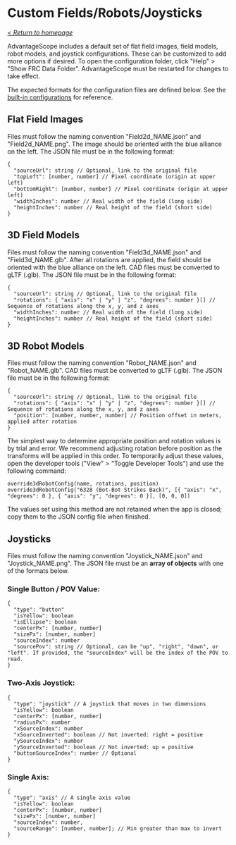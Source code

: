 # Custom Fields/Robots/Joysticks

_[< Return to homepage](/docs/INDEX.md)_

AdvantageScope includes a default set of flat field images, field models, robot models, and joystick configurations. These can be customized to add more options if desired. To open the configuration folder, click "Help" > "Show FRC Data Folder". AdvantageScope must be restarted for changes to take effect.

The expected formats for the configuration files are defined below. See the [built-in configurations](https://github.com/Mechanical-Advantage/AdvantageScope/tree/main/frcData) for reference.

## Flat Field Images

Files must follow the naming convention "Field2d_NAME.json" and "Field2d_NAME.png". The image should be oriented with the blue alliance on the left. The JSON file must be in the following format:

```
{
  "sourceUrl": string // Optional, link to the original file
  "topLeft": [number, number] // Pixel coordinate (origin at upper left)
  "bottomRight": [number, number] // Pixel coordinate (origin at upper left)
  "widthInches": number // Real width of the field (long side)
  "heightInches": number // Real height of the field (short side)
}
```

## 3D Field Models

Files must follow the naming convention "Field3d_NAME.json" and "Field3d_NAME.glb". After all rotations are applied, the field should be oriented with the blue alliance on the left. CAD files must be converted to gLTF (.glb). The JSON file must be in the following format:

```
{
  "sourceUrl": string // Optional, link to the original file
  "rotations": { "axis": "x" | "y" | "z", "degrees": number }[] // Sequence of rotations along the x, y, and z axes
  "widthInches": number // Real width of the field (long side)
  "heightInches": number // Real height of the field (short side)
}
```

## 3D Robot Models

Files must follow the naming convention "Robot_NAME.json" and "Robot_NAME.glb". CAD files must be converted to gLTF (.glb). The JSON file must be in the following format:

```
{
  "sourceUrl": string // Optional, link to the original file
  "rotations": { "axis": "x" | "y" | "z", "degrees": number }[] // Sequence of rotations along the x, y, and z axes
  "position": [number, number, number] // Position offset in meters, applied after rotation
}
```

The simplest way to determine appropriate position and rotation values is by trial and error. We recommend adjusting rotation before position as the transforms will be applied in this order. To temporarily adjust these values, open the developer tools ("View" > "Toggle Developer Tools") and use the following command:

```
override3dRobotConfig(name, rotations, position)
override3dRobotConfig("6328 (Bot-Bot Strikes Back)", [{ "axis": "x", "degrees": 0 }, { "axis": "y", "degrees": 0 }], [0, 0, 0])
```

The values set using this method are not retained when the app is closed; copy them to the JSON config file when finished.

## Joysticks

Files must follow the naming convention "Joystick_NAME.json" and "Joystick_NAME.png". The JSON file must be an **array of objects** with one of the formats below.

### Single Button / POV Value:

```
{
  "type": "button"
  "isYellow": boolean
  "isEllipse": boolean
  "centerPx": [number, number]
  "sizePx": [number, number]
  "sourceIndex": number
  "sourcePov": string // Optional, can be "up", "right", "down", or "left". If provided, the "sourceIndex" will be the index of the POV to read.
}
```

### Two-Axis Joystick:

```
{
  "type": "joystick" // A joystick that moves in two dimensions
  "isYellow": boolean
  "centerPx": [number, number]
  "radiusPx": number
  "xSourceIndex": number
  "xSourceInverted": boolean // Not inverted: right = positive
  "ySourceIndex": number
  "ySourceInverted": boolean // Not inverted: up = positive
  "buttonSourceIndex": number // Optional
}
```

### Single Axis:

```
{
  "type": "axis" // A single axis value
  "isYellow": boolean
  "centerPx": [number, number]
  "sizePx": [number, number]
  "sourceIndex": number,
  "sourceRange": [number, number]; // Min greater than max to invert
}
```
